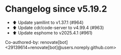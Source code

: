 # Changelog since v5.19.2
- ⬆️ Update yamllint to v1.37.1 (#964) 
- ⬆️ Update cdr/code-server to v4.99.4 (#963) 
- ⬆️ Update esphome to v2025.4.1 (#961)

Co-authored-by: renovate[bot] <29139614+renovate[bot]@users.noreply.github.com> 
